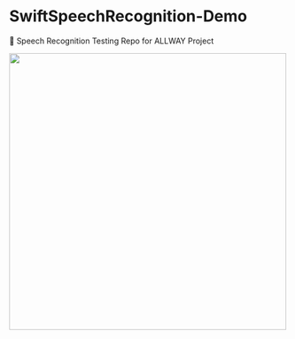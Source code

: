 # SwiftSpeechRecognition-Demo
🔧 Speech Recognition Testing Repo for ALLWAY Project

<img src="https://github.com/lianne-b/SwiftSpeechRecognition-Demo/assets/89244357/9a62209e-5114-4682-bed3-e6313892525e" width = "500">
